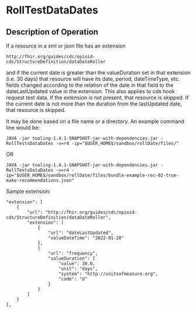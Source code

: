# RollTestDataDates

## Description of Operation
If a resource in a xml or json file has an extension

    http://fhir.org/guides/cdc/opioid-cds/StructureDefinition/dataDateRoller 
and if the current date is greater than the valueDuration set in that extension (i.e. 30 days) that resource will have its date, period, dateTimeType, etc. fields changed according to the relation of the date in that field to the dateLastUpdated value in the extension. This also applies to cds hook request test data. If the extension is not present, that resource is skipped. If the current date is not more than the duration from the lastUpdated date, that resource is skipped.

It may be done based on a file name or a directory.
An example command line would be:

    JAVA -jar tooling-1.4.1-SNAPSHOT-jar-with-dependencies.jar -RollTestsDataDates -v=r4 -ip="$USER_HOME$/sandbox/rollDate/files/"
OR

    JAVA -jar tooling-1.4.1-SNAPSHOT-jar-with-dependencies.jar -RollTestsDataDates -v=r4 -ip="$USER_HOME$/sandbox/rollDate/files/bundle-example-rec-02-true-make-recommendations.json"

Sample extension:
    
    "extension": [
        {
            "url": "http://fhir.org/guides/cdc/opioid-cds/StructureDefinition/dataDateRoller",
            "extension": [
                {
                    "url": "dateLastUpdated",
                    "valueDateTime": "2022-01-28"
                },
                {
                    "url": "frequency",
                    "valueDuration": {
                        "value": 30.0,
                        "unit": "days",
                        "system": "http://unitsofmeasure.org",
                        "code": "d"
                    }
                }
            ]
        }
    ],
